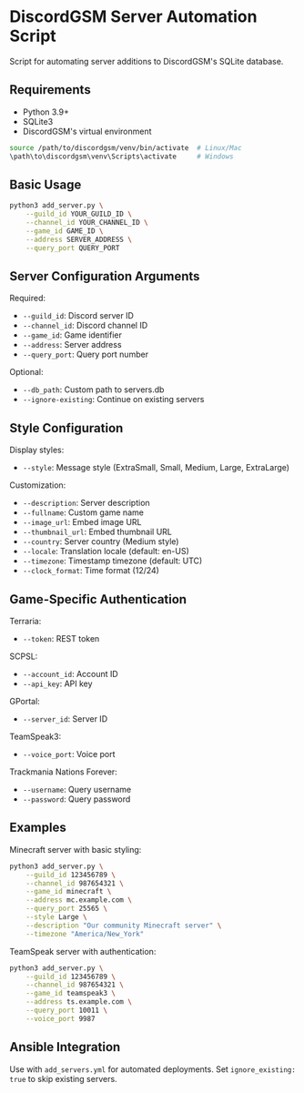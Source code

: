 # DiscordGSM Server Automation Script

Script for automating server additions to DiscordGSM's SQLite database.

## Requirements

- Python 3.9+
- SQLite3
- DiscordGSM's virtual environment
```bash
source /path/to/discordgsm/venv/bin/activate  # Linux/Mac
\path\to\discordgsm\venv\Scripts\activate     # Windows
```

## Basic Usage

```bash
python3 add_server.py \
    --guild_id YOUR_GUILD_ID \
    --channel_id YOUR_CHANNEL_ID \
    --game_id GAME_ID \
    --address SERVER_ADDRESS \
    --query_port QUERY_PORT
```

## Server Configuration Arguments

Required:
- `--guild_id`: Discord server ID
- `--channel_id`: Discord channel ID
- `--game_id`: Game identifier
- `--address`: Server address
- `--query_port`: Query port number

Optional:
- `--db_path`: Custom path to servers.db
- `--ignore-existing`: Continue on existing servers

## Style Configuration

Display styles:
- `--style`: Message style (ExtraSmall, Small, Medium, Large, ExtraLarge)

Customization:
- `--description`: Server description
- `--fullname`: Custom game name
- `--image_url`: Embed image URL
- `--thumbnail_url`: Embed thumbnail URL
- `--country`: Server country (Medium style)
- `--locale`: Translation locale (default: en-US)
- `--timezone`: Timestamp timezone (default: UTC)
- `--clock_format`: Time format (12/24)

## Game-Specific Authentication

Terraria:
- `--token`: REST token

SCPSL:
- `--account_id`: Account ID
- `--api_key`: API key

GPortal:
- `--server_id`: Server ID

TeamSpeak3:
- `--voice_port`: Voice port

Trackmania Nations Forever:
- `--username`: Query username
- `--password`: Query password

## Examples

Minecraft server with basic styling:
```bash
python3 add_server.py \
    --guild_id 123456789 \
    --channel_id 987654321 \
    --game_id minecraft \
    --address mc.example.com \
    --query_port 25565 \
    --style Large \
    --description "Our community Minecraft server" \
    --timezone "America/New_York"
```

TeamSpeak server with authentication:
```bash
python3 add_server.py \
    --guild_id 123456789 \
    --channel_id 987654321 \
    --game_id teamspeak3 \
    --address ts.example.com \
    --query_port 10011 \
    --voice_port 9987
```

## Ansible Integration

Use with `add_servers.yml` for automated deployments. Set `ignore_existing: true` to skip existing servers.